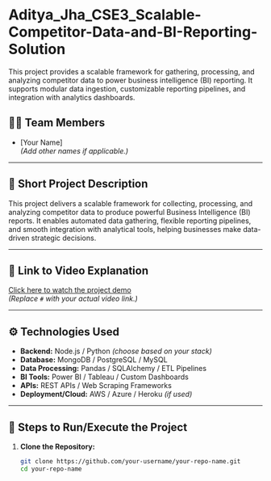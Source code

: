 # Aditya_Jha_CSE3_Scalable-Competitor-Data-and-BI-Reporting-Solution
This project provides a scalable framework for gathering, processing, and analyzing competitor data to power business intelligence (BI) reporting. It supports modular data ingestion, customizable reporting pipelines, and integration with analytics dashboards.

## 🧑‍💻 Team Members
- [Your Name]  
*(Add other names if applicable.)*

---

## 📝 Short Project Description
This project delivers a scalable framework for collecting, processing, and analyzing competitor data to produce powerful Business Intelligence (BI) reports. It enables automated data gathering, flexible reporting pipelines, and smooth integration with analytical tools, helping businesses make data-driven strategic decisions.

---

## 🎥 Link to Video Explanation
[Click here to watch the project demo](#)  
*(Replace `#` with your actual video link.)*

---

## ⚙️ Technologies Used
- **Backend:** Node.js / Python *(choose based on your stack)*
- **Database:** MongoDB / PostgreSQL / MySQL
- **Data Processing:** Pandas / SQLAlchemy / ETL Pipelines
- **BI Tools:** Power BI / Tableau / Custom Dashboards
- **APIs:** REST APIs / Web Scraping Frameworks
- **Deployment/Cloud:** AWS / Azure / Heroku *(if used)*

---

## 🚀 Steps to Run/Execute the Project

1. **Clone the Repository:**
   ```bash
   git clone https://github.com/your-username/your-repo-name.git
   cd your-repo-name
